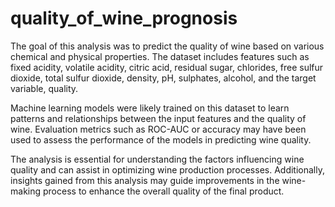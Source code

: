 # quality_of_wine_prognosis


The goal of this analysis was to predict the quality of wine based on various chemical and physical properties. The dataset includes features such as fixed acidity, volatile acidity, citric acid, residual sugar, chlorides, free sulfur dioxide, total sulfur dioxide, density, pH, sulphates, alcohol, and the target variable, quality.

Machine learning models were likely trained on this dataset to learn patterns and relationships between the input features and the quality of wine. Evaluation metrics such as ROC-AUC or accuracy may have been used to assess the performance of the models in predicting wine quality.

The analysis is essential for understanding the factors influencing wine quality and can assist in optimizing wine production processes. Additionally, insights gained from this analysis may guide improvements in the wine-making process to enhance the overall quality of the final product.
